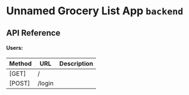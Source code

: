 
# Unnamed Grocery List App `backend`

## API Reference

#### Users:

| Method   | URL            | Description                                                                                                |
| ------   | -------------- | ---------------------------------------------------------------------------------------------------------- |
| [GET]    | /              |                                                                              |
| [POST]   | /login         |                                                                              |

